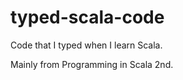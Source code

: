 typed-scala-code
================

Code that I typed when I learn Scala.

Mainly from Programming in Scala 2nd.
